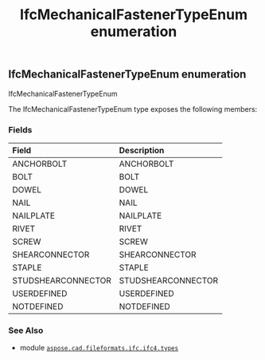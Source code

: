 ﻿---
title: IfcMechanicalFastenerTypeEnum enumeration
second_title: Aspose.CAD for Python via .NET API References
description: 
type: docs
weight: 3030
url: /aspose.cad.fileformats.ifc.ifc4.types/ifcmechanicalfastenertypeenum/
is_root: false
---

## IfcMechanicalFastenerTypeEnum enumeration

IfcMechanicalFastenerTypeEnum



The IfcMechanicalFastenerTypeEnum type exposes the following members:

### Fields
| Field | Description |
| :- | :- |
| ANCHORBOLT | ANCHORBOLT |
| BOLT | BOLT |
| DOWEL | DOWEL |
| NAIL | NAIL |
| NAILPLATE | NAILPLATE |
| RIVET | RIVET |
| SCREW | SCREW |
| SHEARCONNECTOR | SHEARCONNECTOR |
| STAPLE | STAPLE |
| STUDSHEARCONNECTOR | STUDSHEARCONNECTOR |
| USERDEFINED | USERDEFINED |
| NOTDEFINED | NOTDEFINED |



### See Also
* module [`aspose.cad.fileformats.ifc.ifc4.types`](..)
